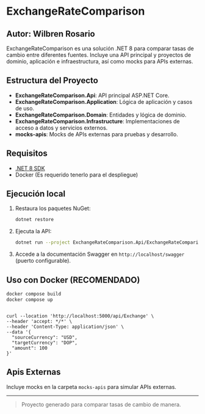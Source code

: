# ExchangeRateComparison

## Autor:  Wilbren Rosario

ExchangeRateComparison es una solución .NET 8 para comparar tasas de cambio entre diferentes fuentes. Incluye una API principal y proyectos de dominio, aplicación e infraestructura, así como mocks para APIs externas.

## Estructura del Proyecto

- **ExchangeRateComparison.Api**: API principal ASP.NET Core.
- **ExchangeRateComparison.Application**: Lógica de aplicación y casos de uso.
- **ExchangeRateComparison.Domain**: Entidades y lógica de dominio.
- **ExchangeRateComparison.Infrastructure**: Implementaciones de acceso a datos y servicios externos.
- **mocks-apis**: Mocks de APIs externas para pruebas y desarrollo.

## Requisitos

- [.NET 8 SDK](https://dotnet.microsoft.com/download)
- Docker (Es requerido tenerlo para el despliegue)

## Ejecución local

1. Restaura los paquetes NuGet:
   ```sh
   dotnet restore
   ```

2. Ejecuta la API:
   ```sh
   dotnet run --project ExchangeRateComparison.Api/ExchangeRateComparison.Api.csproj
   ```

3. Accede a la documentación Swagger en `http://localhost/swagger` (puerto configurable).

## Uso con Docker (RECOMENDADO)

```sh
docker compose build
docker compose up
```

```CURL

curl --location 'http://localhost:5000/api/Exchange' \
--header 'accept: */*' \
--header 'Content-Type: application/json' \
--data '{
  "sourceCurrency": "USD",
  "targetCurrency": "DOP",
  "amount": 100
}'

```

## Apis Externas

Incluye mocks en la carpeta `mocks-apis` para simular APIs externas.


---

> Proyecto generado para comparar tasas de cambio de manera.